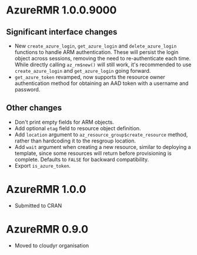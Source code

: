 # AzureRMR 1.0.0.9000

## Significant interface changes

* New `create_azure_login`, `get_azure_login` and `delete_azure_login` functions to handle ARM authentication. These will persist the login object across sessions, removing the need to re-authenticate each time. While directly calling `az_rm$new()` will still work, it's recommended to use `create_azure_login` and `get_azure_login` going forward.
* `get_azure_token` revamped, now supports the resource owner authentication method for obtaining an AAD token with a username and password.

## Other changes

* Don't print empty fields for ARM objects.
* Add optional `etag` field to resource object definition.
* Add `location` argument to `az_resource_group$create_resource` method, rather than hardcoding it to the resgroup location.
* Add `wait` argument when creating a new resource, similar to deploying a template, since some resources will return before provisioning is complete. Defaults to `FALSE` for backward compatibility.
* Export `is_azure_token`.

# AzureRMR 1.0.0

* Submitted to CRAN

# AzureRMR 0.9.0

* Moved to cloudyr organisation
